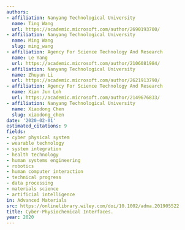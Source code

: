 ```yaml
---
authors:
- affiliation: Nanyang Technological University
  name: Ting Wang
  url: https://academic.microsoft.com/author/2690193700/
- affiliation: Nanyang Technological University
  name: Ming Wang
  slug: ming_wang
- affiliation: Agency For Science Technology And Research
  name: Le Yang
  url: https://academic.microsoft.com/author/2106081984/
- affiliation: Nanyang Technological University
  name: Zhuyun Li
  url: https://academic.microsoft.com/author/2621913790/
- affiliation: Agency For Science Technology And Research
  name: Xian Jun Loh
  url: https://academic.microsoft.com/author/2149676833/
- affiliation: Nanyang Technological University
  name: Xiaodong Chen
  slug: xiaodong_chen
date: '2020-02-01'
estimated_citations: 9
fields:
- cyber physical system
- wearable technology
- system integration
- health technology
- human systems engineering
- robotics
- human computer interaction
- technical progress
- data processing
- materials science
- artificial intelligence
in: Advanced Materials
src: https://onlinelibrary.wiley.com/doi/10.1002/adma.201905522
title: Cyber-Physiochemical Interfaces.
year: 2020
---
```

